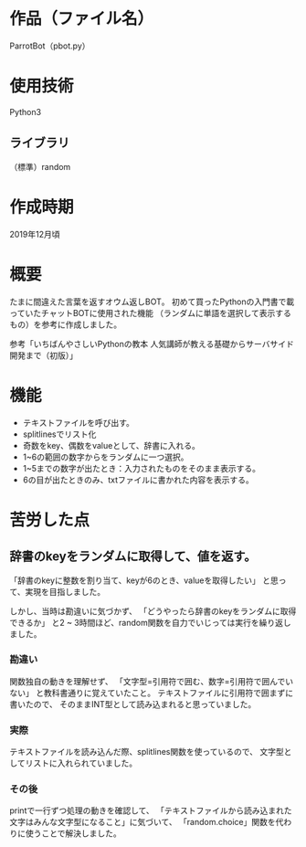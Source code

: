 # 作品（ファイル名）
ParrotBot（pbot.py）

# 使用技術
Python3

## ライブラリ	
（標準）random

# 作成時期
2019年12月頃

# 概要	
たまに間違えた言葉を返すオウム返しBOT。
初めて買ったPythonの入門書で載っていたチャットBOTに使用された機能
（ランダムに単語を選択して表示するもの）を参考に作成しました。

参考「いちばんやさしいPythonの教本 人気講師が教える基礎からサーバサイド開発まで（初版）」

# 機能	
- テキストファイルを呼び出す。
- splitlinesでリスト化
- 奇数をkey、偶数をvalueとして、辞書に入れる。
- 1~6の範囲の数字からをランダムに一つ選択。
- 1~5までの数字が出たとき：入力されたものをそのまま表示する。
- 6の目が出たときのみ、txtファイルに書かれた内容を表示する。

# 苦労した点
## 辞書のkeyをランダムに取得して、値を返す。
「辞書のkeyに整数を割り当て、keyが6のとき、valueを取得したい」
と思って、実現を目指しました。

しかし、当時は勘違いに気づかず、
「どうやったら辞書のkeyをランダムに取得できるか」
と2 ~ 3時間ほど、random関数を自力でいじっては実行を繰り返しました。

### 勘違い
関数独自の動きを理解せず、
「文字型=引用符で囲む、数字=引用符で囲んでいない」
と教科書通りに覚えていたこと。
テキストファイルに引用符で囲まずに書いたので、
そのままINT型として読み込まれると思っていました。

### 実際
テキストファイルを読み込んだ際、splitlines関数を使っているので、
文字型としてリストに入れられていました。

### その後
printで一行ずつ処理の動きを確認して、
「テキストファイルから読み込まれた文字はみんな文字型になること」に気づいて、
「random.choice」関数を代わりに使うことで解決しました。


